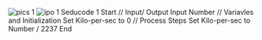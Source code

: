 ![pics 1](https://github.com/user-attachments/assets/b734cc0f-9589-4d97-9ccd-867878b9fce7)
![ipo 1](https://github.com/user-attachments/assets/81c45db0-43f2-440f-b593-f5caf7510ba6)
Seducode 1
Start
// Input/ Output
Input Number
// Variavles and Initialization
Set Kilo-per-sec to 0
// Process Steps 
Set Kilo-per-sec to Number / 2237
End 
